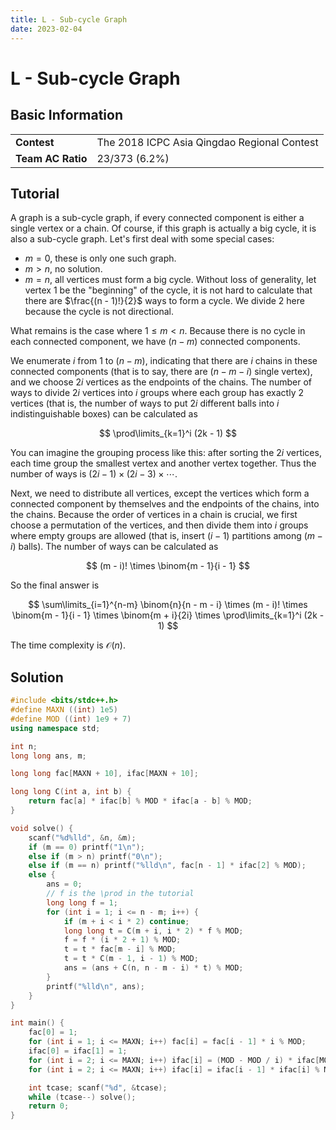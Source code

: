 ```yaml
---
title: L - Sub-cycle Graph
date: 2023-02-04
---
```


# L - Sub-cycle Graph

## Basic Information

<table>
<tr>
<td><b>Contest</b></td><td>The 2018 ICPC Asia Qingdao Regional Contest</td>
</tr>
<tr>
<td><b>Team AC Ratio</b></td><td>23/373 (6.2%)</td>
</tr>
</table>

## Tutorial

A graph is a sub-cycle graph, if every connected component is either a single vertex or a chain. Of course, if this graph is actually a big cycle, it is also a sub-cycle graph. Let's first deal with some special cases:

* $m = 0$, these is only one such graph.
* $m > n$, no solution.
* $m = n$, all vertices must form a big cycle. Without loss of generality, let vertex $1$ be the "beginning" of the cycle, it is not hard to calculate that there are $\frac{(n - 1)!}{2}$ ways to form a cycle. We divide $2$ here because the cycle is not directional.

What remains is the case where $1 \le m < n$. Because there is no cycle in each connected component, we have $(n - m)$ connected components.

We enumerate $i$ from $1$ to $(n - m)$, indicating that there are $i$ chains in these connected components (that is to say, there are $(n - m - i)$ single vertex), and we choose $2i$ vertices as the endpoints of the chains. The number of ways to divide $2i$ vertices into $i$ groups where each group has exactly $2$ vertices (that is, the number of ways to put $2i$ different balls into $i$ indistinguishable boxes) can be calculated as

$$
\prod\limits_{k=1}^i (2k - 1)
$$

You can imagine the grouping process like this: after sorting the $2i$ vertices, each time group the smallest vertex and another vertex together. Thus the number of ways is $(2i - 1) \times (2i - 3) \times \cdots$.

Next, we need to distribute all vertices, except the vertices which form a connected component by themselves and the endpoints of the chains, into the chains. Because the order of vertices in a chain is crucial, we first choose a permutation of the vertices, and then divide them into $i$ groups where empty groups are allowed (that is, insert $(i - 1)$ partitions among $(m - i)$ balls). The number of ways can be calculated as

$$
(m - i)! \times \binom{m - 1}{i - 1}
$$

So the final answer is

$$
\sum\limits_{i=1}^{n-m} \binom{n}{n - m - i} \times (m - i)! \times \binom{m - 1}{i - 1} \times \binom{m + i}{2i} \times \prod\limits_{k=1}^i (2k - 1)
$$

The time complexity is $\mathcal{O}(n)$.

## Solution

```c++ linenums="1"
#include <bits/stdc++.h>
#define MAXN ((int) 1e5)
#define MOD ((int) 1e9 + 7)
using namespace std;

int n;
long long ans, m;

long long fac[MAXN + 10], ifac[MAXN + 10];

long long C(int a, int b) {
    return fac[a] * ifac[b] % MOD * ifac[a - b] % MOD;
}

void solve() {
    scanf("%d%lld", &n, &m);
    if (m == 0) printf("1\n");
    else if (m > n) printf("0\n");
    else if (m == n) printf("%lld\n", fac[n - 1] * ifac[2] % MOD);
    else {
        ans = 0;
        // f is the \prod in the tutorial
        long long f = 1;
        for (int i = 1; i <= n - m; i++) {
            if (m + i < i * 2) continue;
            long long t = C(m + i, i * 2) * f % MOD;
            f = f * (i * 2 + 1) % MOD;
            t = t * fac[m - i] % MOD;
            t = t * C(m - 1, i - 1) % MOD;
            ans = (ans + C(n, n - m - i) * t) % MOD;
        }
        printf("%lld\n", ans);
    }
}

int main() {
    fac[0] = 1;
    for (int i = 1; i <= MAXN; i++) fac[i] = fac[i - 1] * i % MOD;
    ifac[0] = ifac[1] = 1;
    for (int i = 2; i <= MAXN; i++) ifac[i] = (MOD - MOD / i) * ifac[MOD % i] % MOD;
    for (int i = 2; i <= MAXN; i++) ifac[i] = ifac[i - 1] * ifac[i] % MOD;

    int tcase; scanf("%d", &tcase);
    while (tcase--) solve();
    return 0;
}
```
